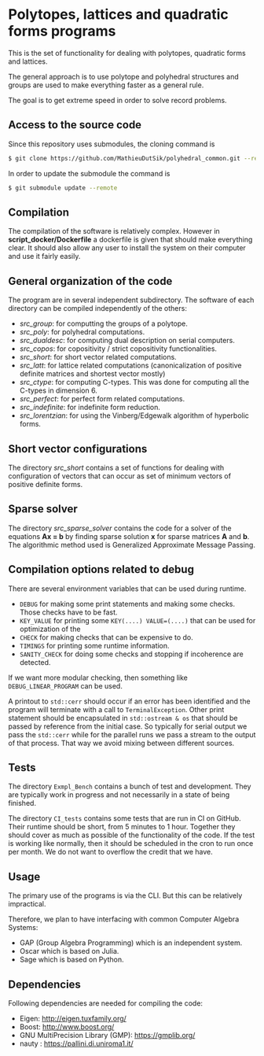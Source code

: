 Polytopes, lattices and quadratic forms programs
================================================

This is the set of functionality for dealing with polytopes,
quadratic forms and lattices.

The general approach is to use polytope and polyhedral
structures and groups are used to make everything faster
as a general rule.

The goal is to get extreme speed in order to solve record
problems.


Access to the source code
-------------------------

Since this repository uses submodules, the cloning command is

```sh
$ git clone https://github.com/MathieuDutSik/polyhedral_common.git --recursive
```

In order to update the submodule the command is
```sh
$ git submodule update --remote
```


Compilation
-----------

The compilation of the software is relatively complex. However in
**script_docker/Dockerfile** a dockerfile is given that should make everything
clear. It should also allow any user to install the system on their
computer and use it fairly easily.


General organization of the code
--------------------------------

The program are in several independent subdirectory. The software of each
directory can be compiled independently of the others:
  * *src_group*: for computting the groups of a polytope.
  * *src_poly*: for polyhedral computations.
  * *src_dualdesc*: for computing dual description on serial computers.
  * *src_copos*: for copositivity / strict copositivity functionalities.
  * *src_short*: for short vector related computations.
  * *src_latt*: for lattice related computations (canonicalization of positive definite matrices and shortest vector mostly)
  * *src_ctype*: for computing C-types. This was done for computing all the C-types in dimension 6.
  * *src_perfect*: for perfect form related computations.
  * *src_indefinite*: for indefinite form reduction.
  * *src_lorentzian*: for using the Vinberg/Edgewalk algorithm of hyperbolic forms.

Short vector configurations
---------------------------

The directory *src_short* contains a set of functions for dealing with
configuration of vectors that can occur as set of minimum vectors
of positive definite forms.


Sparse solver
-------------

The directory *src_sparse_solver* contains the code for a solver of the
equations **Ax = b** by finding sparse solution **x** for sparse matrices
**A** and **b**. The algorithmic method used is Generalized Approximate
Message Passing.

Compilation options related to debug
------------------------------------

There are several environment variables that can be used during runtime.
* `DEBUG` for making some print statements and making some checks. Those checks have to be fast.
* `KEY_VALUE` for printing some `KEY(....) VALUE=(....)` that can be used for optimization of the 
* `CHECK` for making checks that can be expensive to do.
* `TIMINGS` for printing some runtime information.
* `SANITY_CHECK` for doing some checks and stopping if incoherence are detected.

If we want more modular checking, then something like `DEBUG_LINEAR_PROGRAM`
can be used.

A printout to `std::cerr` should occur if an error has been identified and the program
will terminate with a call to `TerminalException`. Other print statement should be
encapsulated in `std::ostream & os` that should be passed by reference from the initial
case. So typically for serial output we pass the `std::cerr` while for the parallel runs
we pass a stream to the output of that process. That way we avoid mixing between
different sources.

Tests
-----

The directory `Exmpl_Bench` contains a bunch of test and development.
They are typically work in progress and not necessarily in a state of being
finished.

The directory `CI_tests` contains some tests that are run in CI on GitHub.
Their runtime should be short, from 5 minutes to 1 hour. Together they
should cover as much as possible of the functionality of the code. If the
test is working like normally, then it should be scheduled in the cron to
run once per month. We do not want to overflow the credit that we have.

Usage
-----

The primary use of the programs is via the CLI. But this can be relatively impractical.

Therefore, we plan to have interfacing with common Computer Algebra Systems:
* GAP (Group Algebra Programming) which is an independent system.
* Oscar which is based on Julia.
* Sage which is based on Python.

Dependencies
------------

Following dependencies are needed for compiling the code:

  * Eigen: http://eigen.tuxfamily.org/
  * Boost: http://www.boost.org/
  * GNU MultiPrecision Library (GMP): https://gmplib.org/
  * nauty : https://pallini.di.uniroma1.it/
